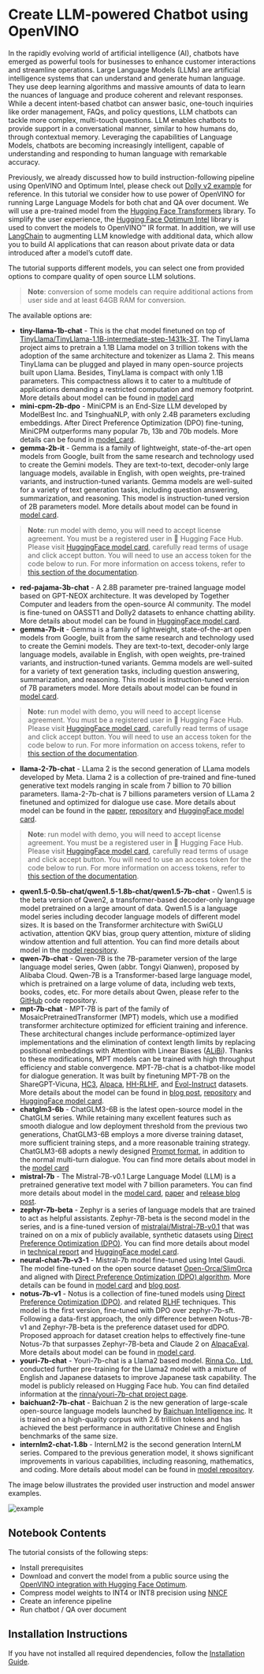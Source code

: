 # Create LLM-powered Chatbot using OpenVINO

In the rapidly evolving world of artificial intelligence (AI), chatbots have emerged as powerful tools for businesses to enhance customer interactions and streamline operations. 
Large Language Models (LLMs) are artificial intelligence systems that can understand and generate human language. They use deep learning algorithms and massive amounts of data to learn the nuances of language and produce coherent and relevant responses.
While a decent intent-based chatbot can answer basic, one-touch inquiries like order management, FAQs, and policy questions, LLM chatbots can tackle more complex, multi-touch questions. LLM enables chatbots to provide support in a conversational manner, similar to how humans do, through contextual memory. Leveraging the capabilities of Language Models, chatbots are becoming increasingly intelligent, capable of understanding and responding to human language with remarkable accuracy.

Previously, we already discussed how to build instruction-following pipeline using OpenVINO and Optimum Intel, please check out [Dolly v2 example](../dolly-2-instruction-following) for reference.
In this tutorial we consider how to use power of OpenVINO for running Large Language Models for both chat and QA over document. We will use a pre-trained model from the [Hugging Face Transformers](https://huggingface.co/docs/transformers/index) library. To simplify the user experience, the [Hugging Face Optimum Intel](https://huggingface.co/docs/optimum/intel/index) library is used to convert the models to OpenVINO™ IR format. In addition, we will use [LangChain](https://python.langchain.com/docs/get_started/introduction) to augmenting LLM knowledge with additional data, which allow you to build AI applications that can reason about private data or data introduced after a model’s cutoff date.

The tutorial supports different models, you can select one from provided options to compare quality of open source LLM solutions.
>**Note**: conversion of some models can require additional actions from user side and at least 64GB RAM for conversion.

The available options are:

* **tiny-llama-1b-chat** - This is the chat model finetuned on top of [TinyLlama/TinyLlama-1.1B-intermediate-step-1431k-3T](https://huggingface.co/TinyLlama/TinyLlama-1.1B-intermediate-step-1431k-3T). The TinyLlama project aims to pretrain a 1.1B Llama model on 3 trillion tokens with the adoption of the same architecture and tokenizer as Llama 2. This means TinyLlama can be plugged and played in many open-source projects built upon Llama. Besides, TinyLlama is compact with only 1.1B parameters. This compactness allows it to cater to a multitude of applications demanding a restricted computation and memory footprint. More details about model can be found in [model card](https://huggingface.co/TinyLlama/TinyLlama-1.1B-Chat-v1.0)
*  **mini-cpm-2b-dpo** - MiniCPM is an End-Size LLM developed by ModelBest Inc. and TsinghuaNLP, with only 2.4B parameters excluding embeddings. After Direct Preference Optimization (DPO) fine-tuning, MiniCPM outperforms many popular 7b, 13b and 70b models. More details can be found in [model_card](https://huggingface.co/openbmb/MiniCPM-2B-dpo-fp16).
*  **gemma-2b-it** - Gemma is a family of lightweight, state-of-the-art open models from Google, built from the same research and technology used to create the Gemini models. They are text-to-text, decoder-only large language models, available in English, with open weights, pre-trained variants, and instruction-tuned variants. Gemma models are well-suited for a variety of text generation tasks, including question answering, summarization, and reasoning. This model is instruction-tuned version of 2B parameters model. More details about model can be found in [model card](https://huggingface.co/google/gemma-2b-it).
>**Note**: run model with demo, you will need to accept license agreement. 
>You must be a registered user in 🤗 Hugging Face Hub. Please visit [HuggingFace model card](https://huggingface.co/google/gemma-2b-it), carefully read terms of usage and click accept button.  You will need to use an access token for the code below to run. For more information on access tokens, refer to [this section of the documentation](https://huggingface.co/docs/hub/security-tokens).
* **red-pajama-3b-chat** - A 2.8B parameter pre-trained language model based on GPT-NEOX architecture. It was developed by Together Computer and leaders from the open-source AI community. The model is fine-tuned on OASST1 and Dolly2 datasets to enhance chatting ability. More details about model can be found in [HuggingFace model card](https://huggingface.co/togethercomputer/RedPajama-INCITE-Chat-3B-v1).
*  **gemma-7b-it** - Gemma is a family of lightweight, state-of-the-art open models from Google, built from the same research and technology used to create the Gemini models. They are text-to-text, decoder-only large language models, available in English, with open weights, pre-trained variants, and instruction-tuned variants. Gemma models are well-suited for a variety of text generation tasks, including question answering, summarization, and reasoning. This model is instruction-tuned version of 7B parameters model. More details about model can be found in [model card](https://huggingface.co/google/gemma-7b-it).
>**Note**: run model with demo, you will need to accept license agreement. 
>You must be a registered user in 🤗 Hugging Face Hub. Please visit [HuggingFace model card](https://huggingface.co/google/gemma-7b-it), carefully read terms of usage and click accept button.  You will need to use an access token for the code below to run. For more information on access tokens, refer to [this section of the documentation](https://huggingface.co/docs/hub/security-tokens).
* **llama-2-7b-chat** - LLama 2 is the second generation of LLama models developed by Meta. Llama 2 is a collection of pre-trained and fine-tuned generative text models ranging in scale from 7 billion to 70 billion parameters. llama-2-7b-chat is 7 billions parameters version of LLama 2 finetuned and optimized for dialogue use case. More details about model can be found in the [paper](https://ai.meta.com/research/publications/llama-2-open-foundation-and-fine-tuned-chat-models/), [repository](https://github.com/facebookresearch/llama) and [HuggingFace model card](https://huggingface.co/meta-llama/Llama-2-7b-chat-hf).
>**Note**: run model with demo, you will need to accept license agreement. 
>You must be a registered user in 🤗 Hugging Face Hub. Please visit [HuggingFace model card](https://huggingface.co/meta-llama/Llama-2-7b-chat-hf), carefully read terms of usage and click accept button.  You will need to use an access token for the code below to run. For more information on access tokens, refer to [this section of the documentation](https://huggingface.co/docs/hub/security-tokens).
* **qwen1.5-0.5b-chat/qwen1.5-1.8b-chat/qwen1.5-7b-chat** - Qwen1.5 is the beta version of Qwen2, a transformer-based decoder-only language model pretrained on a large amount of data. Qwen1.5 is a language model series including decoder language models of different model sizes. It is based on the Transformer architecture with SwiGLU activation, attention QKV bias, group query attention, mixture of sliding window attention and full attention. You can find more details about model in the [model repository](https://huggingface.co/Qwen).
* **qwen-7b-chat** - Qwen-7B is the 7B-parameter version of the large language model series, Qwen (abbr. Tongyi Qianwen), proposed by Alibaba Cloud. Qwen-7B is a Transformer-based large language model, which is pretrained on a large volume of data, including web texts, books, codes, etc. For more details about Qwen, please refer to the [GitHub](https://github.com/QwenLM/Qwen) code repository.
* **mpt-7b-chat** - MPT-7B is part of the family of MosaicPretrainedTransformer (MPT) models, which use a modified transformer architecture optimized for efficient training and inference. These architectural changes include performance-optimized layer implementations and the elimination of context length limits by replacing positional embeddings with Attention with Linear Biases ([ALiBi](https://arxiv.org/abs/2108.12409)). Thanks to these modifications, MPT models can be trained with high throughput efficiency and stable convergence. MPT-7B-chat is a chatbot-like model for dialogue generation. It was built by finetuning MPT-7B on the ShareGPT-Vicuna, [HC3](https://huggingface.co/datasets/Hello-SimpleAI/HC3), [Alpaca](https://huggingface.co/datasets/tatsu-lab/alpaca), [HH-RLHF](https://huggingface.co/datasets/Anthropic/hh-rlhf), and [Evol-Instruct](https://huggingface.co/datasets/victor123/evol_instruct_70k) datasets. More details about the model can be found in [blog post](https://www.mosaicml.com/blog/mpt-7b), [repository](https://github.com/mosaicml/llm-foundry/) and [HuggingFace model card](https://huggingface.co/mosaicml/mpt-7b-chat).
* **chatglm3-6b** - ChatGLM3-6B is the latest open-source model in the ChatGLM series. While retaining many excellent features such as smooth dialogue and low deployment threshold from the previous two generations, ChatGLM3-6B employs a more diverse training dataset, more sufficient training steps, and a more reasonable training strategy. ChatGLM3-6B adopts a newly designed [Prompt format](https://github.com/THUDM/ChatGLM3/blob/main/PROMPT_en.md), in addition to the normal multi-turn dialogue. You can find more details about model in the [model card](https://huggingface.co/THUDM/chatglm3-6b)
* **mistral-7b** - The Mistral-7B-v0.1 Large Language Model (LLM) is a pretrained generative text model with 7 billion parameters. You can find more details about model in the [model card](https://huggingface.co/mistralai/Mistral-7B-v0.1), [paper](https://arxiv.org/abs/2310.06825) and [release blog post](https://mistral.ai/news/announcing-mistral-7b/).
* **zephyr-7b-beta** - Zephyr is a series of language models that are trained to act as helpful assistants. Zephyr-7B-beta is the second model in the series, and is a fine-tuned version of [mistralai/Mistral-7B-v0.1](https://huggingface.co/mistralai/Mistral-7B-v0.1) that was trained on on a mix of publicly available, synthetic datasets using [Direct Preference Optimization (DPO)](https://arxiv.org/abs/2305.18290). You can find more details about model in [technical report](https://arxiv.org/abs/2310.16944) and [HuggingFace model card](https://huggingface.co/HuggingFaceH4/zephyr-7b-beta).
* **neural-chat-7b-v3-1** - Mistral-7b model fine-tuned using Intel Gaudi. The model fine-tuned on the open source dataset [Open-Orca/SlimOrca](https://huggingface.co/datasets/Open-Orca/SlimOrca) and aligned with [Direct Preference Optimization (DPO) algorithm](https://arxiv.org/abs/2305.18290). More details can be found in [model card](https://huggingface.co/Intel/neural-chat-7b-v3-1) and [blog post](https://medium.com/@NeuralCompressor/the-practice-of-supervised-finetuning-and-direct-preference-optimization-on-habana-gaudi2-a1197d8a3cd3).
* **notus-7b-v1** - Notus is a collection of fine-tuned models using [Direct Preference Optimization (DPO)](https://arxiv.org/abs/2305.18290). and related [RLHF](https://huggingface.co/blog/rlhf) techniques. This model is the first version, fine-tuned with DPO over zephyr-7b-sft. Following a data-first approach, the only difference between Notus-7B-v1 and Zephyr-7B-beta is the preference dataset used for dDPO. Proposed approach for dataset creation helps to effectively fine-tune Notus-7b that surpasses Zephyr-7B-beta and Claude 2 on [AlpacaEval](https://tatsu-lab.github.io/alpaca_eval/). More details about model can be found in [model card](https://huggingface.co/argilla/notus-7b-v1).
* **youri-7b-chat** - Youri-7b-chat is a Llama2 based model. [Rinna Co., Ltd.](https://rinna.co.jp/) conducted further pre-training for the Llama2 model with a mixture of English and Japanese datasets to improve Japanese task capability. The model is publicly released on Hugging Face hub. You can find detailed information at the [rinna/youri-7b-chat project page](https://huggingface.co/rinna/youri-7b). 
* **baichuan2-7b-chat** - Baichuan 2 is the new generation of large-scale open-source language models launched by [Baichuan Intelligence inc](https://www.baichuan-ai.com/home). It is trained on a high-quality corpus with 2.6 trillion tokens and has achieved the best performance in authoritative Chinese and English benchmarks of the same size.
* **internlm2-chat-1.8b** - InternLM2 is the second generation InternLM series. Compared to the previous generation model, it shows significant improvements in various capabilities, including reasoning, mathematics, and coding. More details about model can be found in [model repository](https://huggingface.co/internlm).

The image below illustrates the provided user instruction and model answer examples.

![example](https://user-images.githubusercontent.com/29454499/255799218-611e7189-8979-4ef5-8a80-5a75e0136b50.png)


## Notebook Contents

The tutorial consists of the following steps:

- Install prerequisites
- Download and convert the model from a public source using the [OpenVINO integration with Hugging Face Optimum](https://huggingface.co/blog/openvino).
- Compress model weights to INT4 or INT8 precision using [NNCF](https://github.com/openvinotoolkit/nncf)
- Create an inference pipeline
- Run chatbot / QA over document

## Installation Instructions
If you have not installed all required dependencies, follow the [Installation Guide](../../README.md).